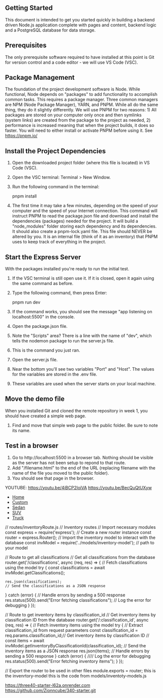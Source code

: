 ## Getting Started

This document is intended to get you started quickly in building a backend driven Node.js application complete with pages and content, backend logic and a PostgreSQL database for data storage.
## Prerequisites

The only prerequisite software required to have installed at this point is Git for version control and a code editor - we will use VS Code (VSC).

## Package Management

The foundation of the project development software is Node. While functional, Node depends on "packages" to add functionality to accomplish common tasks. This requires a package manager. Three common managers are NPM (Node Package Manager), YARN, and PNPM. While all do the same thing, they do it slightly differently. We will use PNPM for two reasons: 1) All packages are stored on your computer only once and then symlinks (system links) are created from the package to the project as needed, 2) performance is increased meaning that when the project builds, it does so faster.
You will need to either install or activate PNPM before using it. See https://pnpm.io/

## Install the Project Dependencies

1. Open the downloaded project folder (where this file is located) in VS Code (VSC).
2. Open the VSC terminal: Terminal > New Window.
3. Run the following command in the terminal:

    pnpm install

4. The first time it may take a few minutes, depending on the speed of your computer and the speed of your Internet connection. This command will instruct PNPM to read the package.json file and download and install the dependencies (packages) needed for the project. It will build a "node_modules" folder storing each dependency and its dependencies. It should also create a pnpm-lock.yaml file. This file should NEVER be altered by you. It is an internal file (think of it as an inventory) that PNPM uses to keep track of everything in the project.

## Start the Express Server

With the packages installed you're ready to run the initial test.
1. If the VSC terminal is still open use it. If it is closed, open it again using the same command as before.
2. Type the following command, then press Enter:

    pnpm run dev

3. If the command works, you should see the message "app listening on localhost:5500" in the console.
4. Open the package.json file.
5. Note the "Scripts" area? There is a line with the name of "dev", which tells the nodemon package to run the server.js file.
6. This is the command you just ran.
7. Open the server.js file.
8. Near the bottom you'll see two variables "Port" and "Host". The values for the variables are stored in the .env file.
9. These variables are used when the server starts on your local machine.

## Move the demo file

When you installed Git and cloned the remote repository in week 1, you should have created a simple web page.
1. Find and move that simple web page to the public folder. Be sure to note its name.
## Test in a browser

1. Go to http://localhost:5500 in a browser tab. Nothing should be visible as the server has not been setup to repond to that route.
2. Add "/filename.html" to the end of the URL (replacing filename with the name of the file you moved to the public folder).
3. You should see that page in the browser.

YOUTUBE: https://youtu.be/4iBCP2IoiVA
https://youtu.be/BecQuQtUXyw

<nav>
  <ul class="nav-links">
    <li><a href="/">Home</a></li>
    <li><a href="#">Custom</a></li>
    <li><a href="#">Sedan</a></li>
    <li><a href="#">SUV</a></li>
    <li><a href="#">Truck</a></li>
  </ul>
</nav>

// routes/inventoryRoute.js
// Inventory routes
// Import necessary modules
const express = require('express');
// Create a new router instance
const router = express.Router();
// Import the inventory model to interact with the database
const invModel = require('../models/inventory-model'); // path to your model

// Route to get all classifications
// Get all classifications from the database
router.get('/classifications', async (req, res) => {
  // Fetch classifications using the model
  try {
    const classifications = await invModel.getClassifications();
  
    res.json(classifications);
    // Send the classifications as a JSON response
  } catch (error) {
    // Handle errors by sending a 500 response
    res.status(500).send("Error fetching classifications");
    // Log the error for debugging
  }
});

// Route to get inventory items by classification_id
// Get inventory items by classification ID from the database
router.get('/:classification_id', async (req, res) => {
  // Fetch inventory items using the model
  try {
    // Extract classification_id from request parameters
    const classification_id = req.params.classification_id;// Get inventory items by classification ID
    //
    const items = await invModel.getInventoryByClassificationId(classification_id);
    // Send the inventory items as a JSON response
    res.json(items);
    // Handle errors by sending a 500 response
  } catch (error) {
    //// Log the error for debugging
    res.status(500).send("Error fetching inventory items");
  }
});

// Export the router to be used in other files
module.exports = router; this is the invenrtory-model this is the code from models/inventoty-models.js

 https://three40-starter-l62a.onrender.com
 https://github.com/Zionncube/340-starter.git